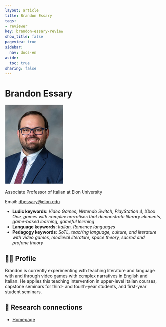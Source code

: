 ```yaml
---
layout: article
title: Brandon Essary
tags:
- reviewer
key: brandon-essary-review
show_title: false
pageview: true
sidebar:
  nav: docs-en
aside:
  toc: true
sharing: false
---
```


# Brandon Essary

<div class="card">
  <div class="card__image">
    <img class="image" src="/assets/images/Brandon-Essary.png"/>
    <div class="overlay overlay--bottom">
      <p>Associate Professor of Italian at Elon University</p>
    </div>
  </div>
</div>

Email: [dbessary@elon.edu](mailto:bessary@elon.edu)

- **Ludic keywords**: *Video Games, Nintendo Switch, PlayStation 4, Xbox One, games with complex narratives that demonstrate literary elements, game-based learning, gameful learning*
- **Language keywords**: *Italian, Romance languages*
- **Pedagogy keywords**: *SoTL, teaching language, culture, and literature with video games, medieval literature, space theory, sacred and profane theory*

<!--more-->

## 👨‍🏫 Profile

Brandon is currently experimenting with teaching literature and language with and through video games with complex narratives in English and Italian. He applies this teaching intervention in upper-level Italian courses, capstone seminars for third- and fourth-year students, and first-year student seminars.

## 🧪 Research connections

- [Homepage](https://bessary.wordpress.com/)